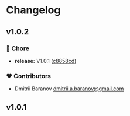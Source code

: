# Changelog


## v1.0.2


### 🏡 Chore

- **release:** V1.0.1 ([c8858cd](https://github.com/orimay/config-eslint/commit/c8858cd))

### ❤️ Contributors

- Dmitrii Baranov <dmitrii.a.baranov@gmail.com>

## v1.0.1


